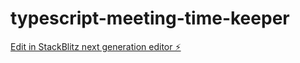 # typescript-meeting-time-keeper

[Edit in StackBlitz next generation editor ⚡️](https://stackblitz.com/~/github.com/Christux/typescript-meeting-time-keeper)